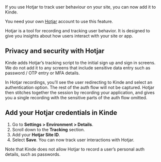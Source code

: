 
If you use Hotjar to track user behaviour on your site, you can now add it to Kinde.

<Aside>

You need your own [Hotjar](https://www.hotjar.com/) account to use this feature.

</Aside>

Hotjar is a tool for recording and tracking user behavior. It is designed to give you insights about how users interact with your site or app.

## Privacy and security with Hotjar

Kinde adds Hotjar’s tracking script to the initial sign up and sign in screens. We do not add it to any screens that include sensitive data entry such as password / OTP entry or MFA details.

In Hotjar recordings, you’ll see the user redirecting to Kinde and select an authentication option. The rest of the auth flow will not be captured. Hotjar then stitches together the session by recording your application, and gives you a single recording with the sensitive parts of the auth flow omitted.

## Add your Hotjar credentials in Kinde

1. Go to **Settings > Environment > Details**.
2. Scroll down to the **Tracking** section.
3. Add your **Hotjar Site ID**.
4. Select **Save**. You can now track user interactions with Hotjar.

<Aside>

Note that Kinde does not allow Hotjar to record a user’s personal auth details, such as passwords.

</Aside>
